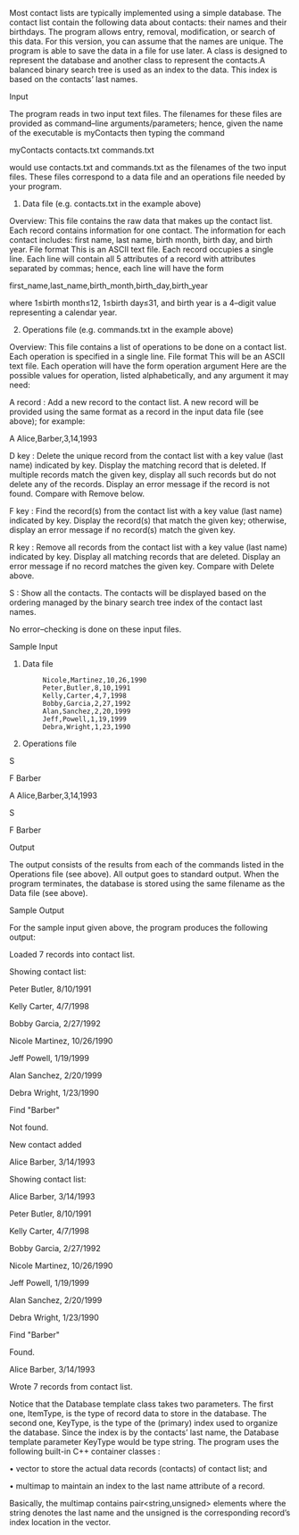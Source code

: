 Most contact lists are typically implemented using a simple database. 
The contact list contain the following data about contacts: their names and their birthdays. The program allows entry, removal, modification, or search of this data. For this version, you can assume that the names are unique. The
program is able to save the data in a file for use later. A class is designed to represent the database and another class to represent the contacts.A balanced binary search tree is used as
an index to the data. This index is based on the contacts’ last names.


Input


The program reads in two input text files. The filenames for these files are provided as command–line arguments/parameters; hence, given the name of the executable is myContacts then typing the command

myContacts contacts.txt commands.txt

would use contacts.txt and commands.txt as the filenames of the two input files. These files correspond to a data file and
an operations file needed by your program.


1. Data file (e.g. contacts.txt in the example above)

Overview: This file contains the raw data that makes up the contact list. Each record contains information for one
contact. The information for each contact includes: first name, last name, birth month, birth day, and birth year.
File format This is an ASCII text file. Each record occupies a single line. Each line will contain all 5 attributes
of a record with attributes separated by commas; hence, each line will have the form

first_name,last_name,birth_month,birth_day,birth_year

where 1≤birth month≤12, 1≤birth day≤31, and birth year is a 4–digit value representing a calendar year.


2. Operations file (e.g. commands.txt in the example above)


Overview:  This file contains a list of operations to be done on a contact list. Each operation is specified in a single
line.
File format This will be an ASCII text file. Each operation will have the form
operation argument
Here are the possible values for operation, listed alphabetically, and any argument it may need:

A record : Add a new record to the contact list. A new record will be provided using the same format as a record
in the input data file (see above); for example:


A Alice,Barber,3,14,1993


D key : Delete the unique record from the contact list with a key value (last name) indicated by key. Display the
matching record that is deleted. If multiple records match the given key, display all such records but do not
delete any of the records. Display an error message if the record is not found. Compare with Remove below.


F key : Find the record(s) from the contact list with a key value (last name) indicated by key. Display the record(s)
that match the given key; otherwise, display an error message if no record(s) match the given key.


R key : Remove all records from the contact list with a key value (last name) indicated by key. Display all matching
records that are deleted. Display an error message if no record matches the given key. Compare with Delete
above.


S : Show all the contacts. The contacts will be displayed based on the ordering managed by the binary search tree
index of the contact last names.

No error–checking is done on these input files.


Sample Input


1. Data file

            Nicole,Martinez,10,26,1990
            Peter,Butler,8,10,1991
            Kelly,Carter,4,7,1998
            Bobby,Garcia,2,27,1992
            Alan,Sanchez,2,20,1999
            Jeff,Powell,1,19,1999
            Debra,Wright,1,23,1990
            
2. Operations file


S

F Barber

A Alice,Barber,3,14,1993

S

F Barber


Output


The output consists of the results from each of the commands listed in the Operations file (see above). All output goes to
standard output. When the program terminates, the database is stored using the same filename as the Data file (see above).

Sample Output


For the sample input given above, the program produces the following output:

Loaded 7 records into contact list.

Showing contact list:

Peter Butler, 8/10/1991

Kelly Carter, 4/7/1998

Bobby Garcia, 2/27/1992

Nicole Martinez, 10/26/1990

Jeff Powell, 1/19/1999

Alan Sanchez, 2/20/1999

Debra Wright, 1/23/1990

Find "Barber"

 Not found.
 
 New contact added
 
 Alice Barber, 3/14/1993
 
 Showing contact list:
 
 Alice Barber, 3/14/1993
 
 Peter Butler, 8/10/1991
 
 Kelly Carter, 4/7/1998
 
 Bobby Garcia, 2/27/1992
 
 Nicole Martinez, 10/26/1990
 
 Jeff Powell, 1/19/1999
 
 Alan Sanchez, 2/20/1999
 
 Debra Wright, 1/23/1990
 
 Find "Barber"
 
Found.

 Alice Barber, 3/14/1993
 
 Wrote 7 records from contact list.
 

Notice that the Database template class takes two parameters. The first one, ItemType, is the type of record data to store
in the database. The second one, KeyType, is the type of the (primary) index used to organize the database. Since the index is by
the contacts’ last name, the Database template parameter KeyType would be type string.
The program uses the following built-in C++ container classes :

• vector to store the actual data records (contacts) of contact list; and

• multimap to maintain an index to the last name attribute of a record.

Basically, the multimap contains pair<string,unsigned> elements where the string denotes the last name and the
unsigned is the corresponding record’s index location in the vector.
